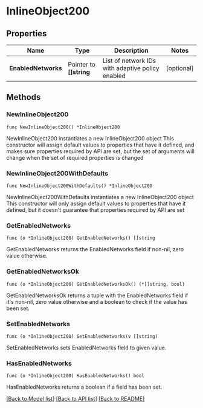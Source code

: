 # InlineObject200

## Properties

Name | Type | Description | Notes
------------ | ------------- | ------------- | -------------
**EnabledNetworks** | Pointer to **[]string** | List of network IDs with adaptive policy enabled | [optional] 

## Methods

### NewInlineObject200

`func NewInlineObject200() *InlineObject200`

NewInlineObject200 instantiates a new InlineObject200 object
This constructor will assign default values to properties that have it defined,
and makes sure properties required by API are set, but the set of arguments
will change when the set of required properties is changed

### NewInlineObject200WithDefaults

`func NewInlineObject200WithDefaults() *InlineObject200`

NewInlineObject200WithDefaults instantiates a new InlineObject200 object
This constructor will only assign default values to properties that have it defined,
but it doesn't guarantee that properties required by API are set

### GetEnabledNetworks

`func (o *InlineObject200) GetEnabledNetworks() []string`

GetEnabledNetworks returns the EnabledNetworks field if non-nil, zero value otherwise.

### GetEnabledNetworksOk

`func (o *InlineObject200) GetEnabledNetworksOk() (*[]string, bool)`

GetEnabledNetworksOk returns a tuple with the EnabledNetworks field if it's non-nil, zero value otherwise
and a boolean to check if the value has been set.

### SetEnabledNetworks

`func (o *InlineObject200) SetEnabledNetworks(v []string)`

SetEnabledNetworks sets EnabledNetworks field to given value.

### HasEnabledNetworks

`func (o *InlineObject200) HasEnabledNetworks() bool`

HasEnabledNetworks returns a boolean if a field has been set.


[[Back to Model list]](../README.md#documentation-for-models) [[Back to API list]](../README.md#documentation-for-api-endpoints) [[Back to README]](../README.md)


